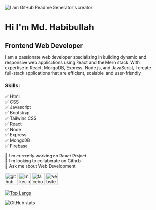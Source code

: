 ![I am GitHub Readme Generator's creator](https://media.licdn.com/dms/image/v2/D4E16AQHF-xZLZmiS0Q/profile-displaybackgroundimage-shrink_350_1400/profile-displaybackgroundimage-shrink_350_1400/0/1724841999893?e=1730332800&v=beta&t=9FdjY0xtPozawrOodzIQS9BQyeRC0DZm-ZZ1jjjEoHQ)

# Hi I'm Md. Habibullah
## Frontend Web Developer

I am a passionate web developer specializing in building dynamic and responsive web applications using React and the Mern stack. With expertise in React, MongoDB, Express, Node.js, and JavaScript, I create full-stack applications that are efficient, scalable, and user-friendly

### Skills: <br>
✅ Html  <br>
✅ CSS  <br>
✅ Javascript  <br>
✅ Bootstrap  <br>
✅ Tailwind CSS  <br>
✅ React  <br>
✅ Node  <br>
✅ Express  <br>
✅ MongoDB  <br>
✅ Firebase  <br>

🔭 I’m currently working on React Project. <br>
👯 I’m looking to collaborate on Github <br>
💬 Ask me about Web Development <br>


[<img src='https://cdn.jsdelivr.net/npm/simple-icons@3.0.1/icons/github.svg' alt='github' height='40'>](https://github.com/https://github.com/HabiburRahman02)  [<img src='https://cdn.jsdelivr.net/npm/simple-icons@3.0.1/icons/linkedin.svg' alt='linkedin' height='40'>](https://www.linkedin.com/in/https://www.linkedin.com/in/habiburrahmandev/)  [<img src='https://cdn.jsdelivr.net/npm/simple-icons@3.0.1/icons/facebook.svg' alt='facebook' height='40'>](https://www.facebook.com/https://www.facebook.com/habiburrahman.habib.56027281)  [<img src='https://cdn.jsdelivr.net/npm/simple-icons@3.0.1/icons/icloud.svg' alt='website' height='40'>](https://portfoliohabib.netlify.app)  

[![Top Langs](https://github-readme-stats.vercel.app/api/top-langs/?username=HabiburRahman02)](https://github.com/HabiburRahman02)

![GitHub stats](https://github-readme-stats.vercel.app/api?username=HabiburRahman02&show_icons=true)


